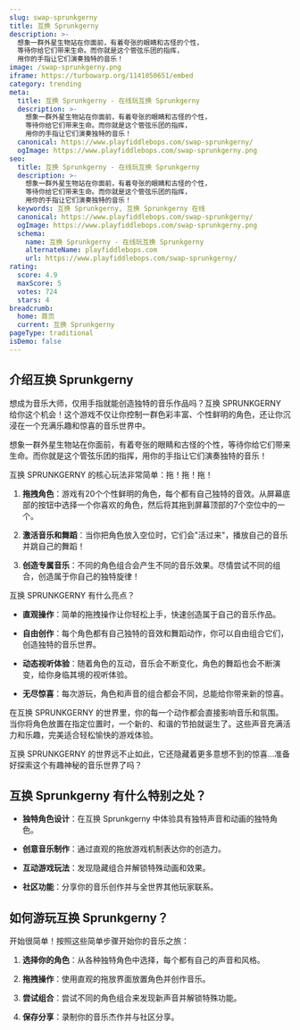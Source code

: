 ```yaml
---
slug: swap-sprunkgerny
title: 互换 Sprunkgerny
description: >-
  想象一群外星生物站在你面前，有着夸张的眼睛和古怪的个性，
  等待你给它们带来生命。而你就是这个管弦乐团的指挥，
  用你的手指让它们演奏独特的音乐！
image: /swap-sprunkgerny.png
iframe: https://turbowarp.org/1141050651/embed
category: trending
meta:
  title: 互换 Sprunkgerny - 在线玩互换 Sprunkgerny
  description: >-
    想象一群外星生物站在你面前，有着夸张的眼睛和古怪的个性，
    等待你给它们带来生命。而你就是这个管弦乐团的指挥，
    用你的手指让它们演奏独特的音乐！
  canonical: https://www.playfiddlebops.com/swap-sprunkgerny/
  ogImage: https://www.playfiddlebops.com/swap-sprunkgerny.png
seo:
  title: 互换 Sprunkgerny - 在线玩互换 Sprunkgerny
  description: >-
    想象一群外星生物站在你面前，有着夸张的眼睛和古怪的个性，
    等待你给它们带来生命。而你就是这个管弦乐团的指挥，
    用你的手指让它们演奏独特的音乐！
  keywords: 互换 Sprunkgerny, 互换 Sprunkgerny 在线
  canonical: https://www.playfiddlebops.com/swap-sprunkgerny/
  ogImage: https://www.playfiddlebops.com/swap-sprunkgerny.png
  schema:
    name: 互换 Sprunkgerny - 在线玩互换 Sprunkgerny
    alternateName: playfiddlebops.com
    url: https://www.playfiddlebops.com/swap-sprunkgerny/
rating:
  score: 4.9
  maxScore: 5
  votes: 724
  stars: 4
breadcrumb:
  home: 首页
  current: 互换 Sprunkgerny
pageType: traditional
isDemo: false
---
```


## 介绍互换 Sprunkgerny

想成为音乐大师，仅用手指就能创造独特的音乐作品吗？互换 SPRUNKGERNY 给你这个机会！这个游戏不仅让你控制一群色彩丰富、个性鲜明的角色，还让你沉浸在一个充满乐趣和惊喜的音乐世界中。

想象一群外星生物站在你面前，有着夸张的眼睛和古怪的个性，等待你给它们带来生命。而你就是这个管弦乐团的指挥，用你的手指让它们演奏独特的音乐！

互换 SPRUNKGERNY 的核心玩法非常简单：拖！拖！拖！

1. **拖拽角色**：游戏有20个个性鲜明的角色，每个都有自己独特的音效。从屏幕底部的按钮中选择一个你喜欢的角色，然后将其拖到屏幕顶部的7个空位中的一个。

1. **激活音乐和舞蹈**：当你把角色放入空位时，它们会"活过来"，播放自己的音乐并跳自己的舞蹈！

1. **创造专属音乐**：不同的角色组合会产生不同的音乐效果。尽情尝试不同的组合，创造属于你自己的独特旋律！

互换 SPRUNKGERNY 有什么亮点？

- **直观操作**：简单的拖拽操作让你轻松上手，快速创造属于自己的音乐作品。

- **自由创作**：每个角色都有自己独特的音效和舞蹈动作，你可以自由组合它们，创造独特的音乐世界。

- **动态视听体验**：随着角色的互动，音乐会不断变化，角色的舞蹈也会不断演变，给你身临其境的视听体验。

- **无尽惊喜**：每次游玩，角色和声音的组合都会不同，总能给你带来新的惊喜。

在互换 SPRUNKGERNY 的世界里，你的每一个动作都会直接影响音乐和氛围。当你将角色放置在指定位置时，一个新的、和谐的节拍就诞生了。这些声音充满活力和乐趣，完美适合轻松愉快的游戏体验。

互换 SPRUNKGERNY 的世界远不止如此，它还隐藏着更多意想不到的惊喜...准备好探索这个有趣神秘的音乐世界了吗？

## 互换 Sprunkgerny 有什么特别之处？

- **独特角色设计**：在互换 Sprunkgerny 中体验具有独特声音和动画的独特角色。

- **创意音乐制作**：通过直观的拖放游戏机制表达你的创造力。

- **互动游戏玩法**：发现隐藏组合并解锁特殊动画和效果。

- **社区功能**：分享你的音乐创作并与全世界其他玩家联系。

## 如何游玩互换 Sprunkgerny？

开始很简单！按照这些简单步骤开始你的音乐之旅：

1. **选择你的角色**：从各种独特角色中选择，每个都有自己的声音和风格。

1. **拖拽操作**：使用直观的拖放界面放置角色并创作音乐。

1. **尝试组合**：尝试不同的角色组合来发现新声音并解锁特殊功能。

1. **保存分享**：录制你的音乐杰作并与社区分享。